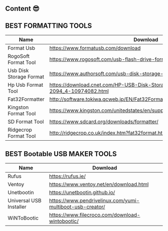 ## Content 😎
 
 ## BEST FORMATTING TOOLS

| Name | Download |
| ------ | ------ |
| Format Usb | https://www.formatusb.com/download
| RogoSoft Format Tool | https://www.rogosoft.com/usb-flash-drive-format-tool.html
| Usb Disk Storage Format | https://www.authorsoft.com/usb-disk-storage-format-tool.html
| Hp Usb Format Tool | https://download.cnet.com/HP-USB-Disk-Storage-Format-Tool/3000-2094_4-10974082.html
| Fat32Formatter | http://software.tokiwa.qcweb.jp/EN/Fat32Formatter/index.html
| Kingston Format Tool | https://www.kingston.com/unitedstates/en/support/technical/downloads/111247
| SD Format Tool | https://www.sdcard.org/downloads/formatter/
| Ridgecrop Format Tool | http://ridgecrop.co.uk/index.htm?fat32format.htm

 ## BEST Bootable USB MAKER TOOLS

| Name | Download |
| ------ | ------ |
| Rufus | https://rufus.ie/
| Ventoy | https://www.ventoy.net/en/download.html
| Unetbootin | https://unetbootin.github.io/
| Universal USB Installer | https://www.pendrivelinux.com/yumi-multiboot-usb-creator/
| WiNToBootic | https://www.filecroco.com/download-wintobootic/





